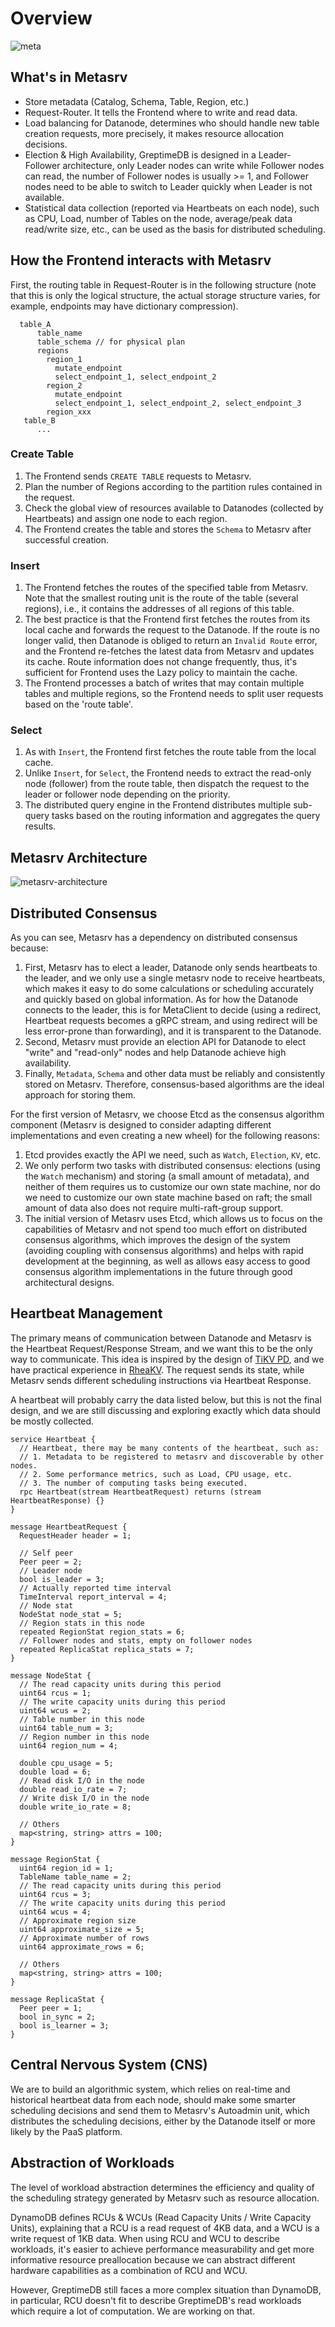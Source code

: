 # Overview

![meta](/meta.png)

## What's in Metasrv

- Store metadata (Catalog, Schema, Table, Region, etc.)
- Request-Router. It tells the Frontend where to write and read data.
- Load balancing for Datanode, determines who should handle new table creation requests, more precisely, it makes resource allocation decisions.
- Election & High Availability, GreptimeDB is designed in a Leader-Follower architecture, only Leader nodes can write while Follower nodes can read, the number of Follower nodes is usually >= 1, and Follower nodes need to be able to switch to Leader quickly when Leader is not available.
- Statistical data collection (reported via Heartbeats on each node), such as CPU, Load, number of Tables on the node, average/peak data read/write size, etc., can be used as the basis for distributed scheduling.

## How the Frontend interacts with Metasrv

First, the routing table in Request-Router is in the following structure (note that this is only the logical structure, the actual storage structure varies, for example, endpoints may have dictionary compression).

```
  table_A
      table_name
      table_schema // for physical plan
      regions
        region_1
          mutate_endpoint
          select_endpoint_1, select_endpoint_2
        region_2
          mutate_endpoint
          select_endpoint_1, select_endpoint_2, select_endpoint_3
        region_xxx
   table_B
      ...
```

### Create Table

1. The Frontend sends `CREATE TABLE` requests to Metasrv.
2. Plan the number of Regions according to the partition rules contained in the request.
3. Check the global view of resources available to Datanodes (collected by Heartbeats) and assign one node to each region.
4. The Frontend creates the table and stores the `Schema` to Metasrv after successful creation.

### Insert

1. The Frontend fetches the routes of the specified table from Metasrv. Note that the smallest routing unit is the route of the table (several regions), i.e., it contains the addresses of all regions of this table.
2. The best practice is that the Frontend first fetches the routes from its local cache and forwards the request to the Datanode. If the route is no longer valid, then Datanode is obliged to return an `Invalid Route` error, and the Frontend re-fetches the latest data from Metasrv and updates its cache. Route information does not change frequently, thus, it's sufficient for Frontend uses the Lazy policy to maintain the cache.
3. The Frontend processes a batch of writes that may contain multiple tables and multiple regions, so the Frontend needs to split user requests based on the 'route table'.

### Select

1. As with `Insert`, the Frontend first fetches the route table from the local cache.
2. Unlike `Insert`, for `Select`, the Frontend needs to extract the read-only node (follower) from the route table, then dispatch the request to the leader or follower node depending on the priority.
3. The distributed query engine in the Frontend distributes multiple sub-query tasks based on the routing information and aggregates the query results.

## Metasrv Architecture

![metasrv-architecture](/metasrv-architecture.png)

## Distributed Consensus

As you can see, Metasrv has a dependency on distributed consensus because:

1. First, Metasrv has to elect a leader, Datanode only sends heartbeats to the leader, and we only use a single metasrv node to receive heartbeats, which makes it easy to do some calculations or scheduling accurately and quickly based on global information. As for how the Datanode connects to the leader, this is for MetaClient to decide (using a redirect, Heartbeat requests becomes a gRPC stream, and using redirect will be less error-prone than forwarding), and it is transparent to the Datanode.
2. Second, Metasrv must provide an election API for Datanode to elect "write" and "read-only" nodes and help Datanode achieve high availability.
3. Finally, `Metadata`, `Schema` and other data must be reliably and consistently stored on Metasrv. Therefore, consensus-based algorithms are the ideal approach for storing them.

For the first version of Metasrv, we choose Etcd as the consensus algorithm component (Metasrv is designed to consider adapting different implementations and even creating a new wheel) for the following reasons:

1. Etcd provides exactly the API we need, such as `Watch`, `Election`, `KV`, etc.
2. We only perform two tasks with distributed consensus: elections (using the `Watch` mechanism) and storing (a small amount of metadata), and neither of them requires us to customize our own state machine, nor do we need to customize our own state machine based on raft; the small amount of data also does not require multi-raft-group support.
3. The initial version of Metasrv uses Etcd, which allows us to focus on the capabilities of Metasrv and not spend too much effort on distributed consensus algorithms, which improves the design of the system (avoiding coupling with consensus algorithms) and helps with rapid development at the beginning, as well as allows easy access to good consensus algorithm implementations in the future through good architectural designs.

## Heartbeat Management

The primary means of communication between Datanode and Metasrv is the Heartbeat Request/Response Stream, and we want this to be the only way to communicate. This idea is inspired by the design of [TiKV PD](https://github.com/tikv/pd), and we have practical experience in [RheaKV](https://github.com/sofastack/sofa-jraft/tree/master/jraft-rheakv/rheakv-pd). The request sends its state, while Metasrv sends different scheduling instructions via Heartbeat Response.

A heartbeat will probably carry the data listed below, but this is not the final design, and we are still discussing and exploring exactly which data should be mostly collected.

```
service Heartbeat {
  // Heartbeat, there may be many contents of the heartbeat, such as:
  // 1. Metadata to be registered to metasrv and discoverable by other nodes.
  // 2. Some performance metrics, such as Load, CPU usage, etc.
  // 3. The number of computing tasks being executed.
  rpc Heartbeat(stream HeartbeatRequest) returns (stream HeartbeatResponse) {}
}

message HeartbeatRequest {
  RequestHeader header = 1;

  // Self peer
  Peer peer = 2;
  // Leader node
  bool is_leader = 3;
  // Actually reported time interval
  TimeInterval report_interval = 4;
  // Node stat
  NodeStat node_stat = 5;
  // Region stats in this node
  repeated RegionStat region_stats = 6;
  // Follower nodes and stats, empty on follower nodes
  repeated ReplicaStat replica_stats = 7;
}

message NodeStat {
  // The read capacity units during this period
  uint64 rcus = 1;
  // The write capacity units during this period
  uint64 wcus = 2;
  // Table number in this node
  uint64 table_num = 3;
  // Region number in this node
  uint64 region_num = 4;

  double cpu_usage = 5;
  double load = 6;
  // Read disk I/O in the node
  double read_io_rate = 7;
  // Write disk I/O in the node
  double write_io_rate = 8;

  // Others
  map<string, string> attrs = 100;
}

message RegionStat {
  uint64 region_id = 1;
  TableName table_name = 2;
  // The read capacity units during this period
  uint64 rcus = 3;
  // The write capacity units during this period
  uint64 wcus = 4;
  // Approximate region size
  uint64 approximate_size = 5;
  // Approximate number of rows
  uint64 approximate_rows = 6;

  // Others
  map<string, string> attrs = 100;
}

message ReplicaStat {
  Peer peer = 1;
  bool in_sync = 2;
  bool is_learner = 3;
}
```

## Central Nervous System (CNS)

We are to build an algorithmic system, which relies on real-time and historical heartbeat data from each node, should make some smarter scheduling decisions and send them to Metasrv's Autoadmin unit, which distributes the scheduling decisions, either by the Datanode itself or more likely by the PaaS platform.

## Abstraction of Workloads

The level of workload abstraction determines the efficiency and quality of the scheduling strategy generated by Metasrv such as resource allocation.

DynamoDB defines RCUs & WCUs (Read Capacity Units / Write Capacity Units), explaining that a RCU is a read request of 4KB data, and a WCU is a write request of 1KB data. When using RCU and WCU to describe workloads, it's easier to achieve performance measurability and get more informative resource preallocation because we can abstract different hardware capabilities as a combination of RCU and WCU.

However, GreptimeDB still faces a more complex situation than DynamoDB, in particular, RCU doesn't fit to describe GreptimeDB's read workloads which require a lot of computation. We are working on that.

